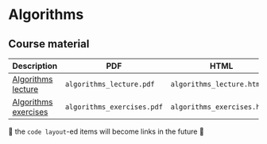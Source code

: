 # Algorithms

## Course material

Description                                           |PDF                       |HTML                       |QMD
------------------------------------------------------|--------------------------|---------------------------|------------------------------------
[Algorithms lecture](algorithms_lecture/README.md)    |`algorithms_lecture.pdf`  |`algorithms_lecture.html`  |[here](algorithms_lecture/algorithms_lecture.qmd)
[Algorithms exercises](algorithms_exercises/README.md)|`algorithms_exercises.pdf`|`algorithms_exercises.html`|`algorithms_exercises/algorithms_exercises.qmd`

:construction: the `code layout`-ed items will become links in the future :construction:
